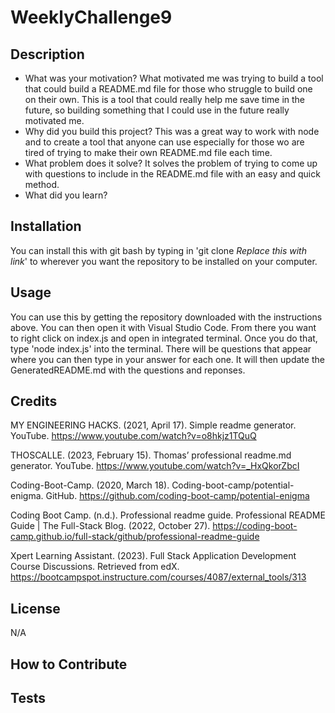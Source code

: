 # WeeklyChallenge9

## Description
- What was your motivation? What motivated me was trying to build a tool that could build a README.md file for those who struggle to build one on their own. This is a tool that could really help me save time in the future, so building something that I could use in the future really motivated me.
- Why did you build this project? This was a great way to work with node and to create a tool that anyone can use especially for those wo are tired of trying to make their own README.md file each time.
- What problem does it solve? It solves the problem of trying to come up with questions to include in the README.md file with an easy and quick method.
- What did you learn? 


## Installation
You can install this with git bash by typing in 'git clone *Replace this with link*' to wherever you want the repository to be installed on your computer.

## Usage
You can use this by getting the repository downloaded with the instructions above. You can then open it with Visual Studio Code. From there you want to right click on index.js and open in integrated terminal. Once you do that, type 'node index.js' into the terminal. There will be questions that appear where you can then type in your answer for each one. It will then update the GeneratedREADME.md with the questions and reponses.

## Credits
MY ENGINEERING HACKS. (2021, April 17). Simple readme generator. YouTube. https://www.youtube.com/watch?v=o8hkjz1TQuQ 

THOSCALLE. (2023, February 15). Thomas’ professional readme.md generator. YouTube. https://www.youtube.com/watch?v=_HxQkorZbcI 

Coding-Boot-Camp. (2020, March 18). Coding-boot-camp/potential-enigma. GitHub. https://github.com/coding-boot-camp/potential-enigma 

Coding Boot Camp. (n.d.). Professional readme guide. Professional README Guide | The Full-Stack Blog. (2022, October 27). https://coding-boot-camp.github.io/full-stack/github/professional-readme-guide 

Xpert Learning Assistant. (2023). Full Stack Application Development Course Discussions. Retrieved from edX. https://bootcampspot.instructure.com/courses/4087/external_tools/313

## License
N/A



## How to Contribute


## Tests

